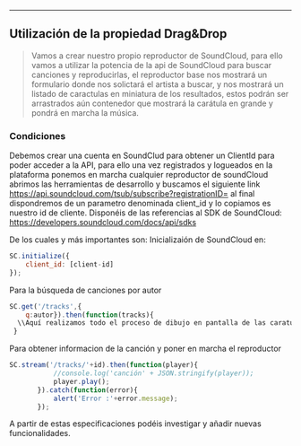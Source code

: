 ---
## Utilización de la propiedad Drag&Drop
>Vamos a crear nuestro propio reproductor de SoundCloud, para ello vamos a utilizar la potencia de la api de SoundCloud para buscar canciones y reproducirlas, el reproductor base nos mostrará un formulario donde nos solictará el artista a buscar, y nos mostrará un listado de caractulas en miniatura de los resultados, estos podrán ser arrastrados  aún contenedor que mostrará la carátula en grande y pondrá en marcha la música.

### Condiciones
Debemos crear una cuenta en SoundClud para obtener un ClientId para poder acceder a la API, para ello una vez registrados y logueados en la plataforma ponemos en marcha cualquier reproductor de soundCloud abrimos las herramientas de desarrollo y buscamos el siguiente link https://api.soundcloud.com/tsub/subscribe?registrationID=  al final dispondremos de un parametro denominada client_id y lo copiamos es nuestro id de cliente.
Disponéis de las referencias al SDK de SoundCloud:
https://developers.soundcloud.com/docs/api/sdks

De los cuales y más importantes son:
Inicializaión de SoundCloud en:

```javascript
SC.initialize({
	client_id: [client-id]
});
```
Para la búsqueda de canciones por autor
```javascript
SC.get('/tracks',{
	q:autor}).then(function(tracks){
  \\Aquí realizamos todo el proceso de dibujo en pantalla de las caratulas.
 }
 ```
 Para obtener informacion de la canción y poner en marcha el reproductor
 ```javascript
 SC.stream('/tracks/'+id).then(function(player){
			//console.log('canción' + JSON.stringify(player));
			player.play();
		}).catch(function(error){
			alert('Error :'+error.message);
		});
  ```
  A partir de estas especificaciones podéis investigar y añadir nuevas funcionalidades.
 
